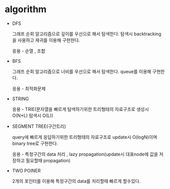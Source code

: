 # algorithm

* DFS

  그래프 순회 알고리즘으로 깊이를 우선으로 해서 탐색한다. 탐색시 backtracking을 사용하고 재귀를 이용해 구현한다.
  
  응용 - 순열 , 조합 

* BFS

  그래프 순회 알고리즘으로 너비를 우선으로 해서 탐색한다. queue를 이용해 구현한다.
  
  응용 - 최적화문제 

* STRING

  응용 - TRIE(문자열을 빠르게 탐색하기위한 트리형태의 자료구조로 생성시 O(N*L) 탐색시 O(L)) 

* SEGMENT TREE(구간트리)

  query에 빠르게 응답하기위한 트리형태의 자료구조로 update시 O(logN)이며 binary tree로 구현한다.

  응용 - 특정구간의 data 처리 , lazy propagation(update시 대표node에 값을 저장하고 필요할때 propagation)
  
* TWO POINER 

  2개의 포인터를 이용해 특정구간의 data를 처리할때 빠르게 할수있다. 
  
